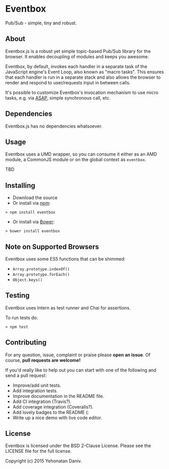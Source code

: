 Eventbox
========

Pub/Sub - simple, tiny and robust.

## About

Eventbox.js is a robust yet simple topic-based Pub/Sub library for the browser.
It enables decoupling of modules and keeps you awesome.

Eventbox, by default, invokes each handler in a separate task of the JavaScript engine's Event Loop,
also known as "macro tasks". This ensures that each handler is run in a separate stack and also
allows the browser to render and respond to user/requests input in between calls.

It's possible to customize Eventbox's invocation mechanism to use micro tasks,
e.g. via [ASAP](https://github.com/kriskowal/asap), simple synchronous call, etc.

## Dependencies

Eventbox.js has no dependencies whatsoever.


## Usage

Eventbox uses a UMD wrapper, so you can consume it either as an AMD module, a CommonJS module
or on the global context as `eventbox`.

TBD

## Installing

* Download the source
* Or install via [npm](https://www.npmjs.com/):

```
> npm install eventbox
```

* Or install via [Bower](http://bower.io/):

```
> bower install eventbox
```

## Note on Supported Browsers

Eventbox uses some ES5 functions that can be shimmed:

* `Array.prototype.indexOf()`
* `Array.prototype.forEach()`
* `Object.keys()`

## Testing

Eventbox uses Intern as test runner and Chai for assertions.

To run tests do:

```
> npm test
```

## Contributing

For any question, issue, complaint or praise please **open an issue**. Of course, **pull requests are welcome!**

If you'd really like to help out you can start with one of the following and send a pull request:

* Improve/add unit tests.
* Add integration tests.
* Improve documentation in the README file.
* Add CI integration (Travis?).
* Add coverage integration (Coveralls?).
* Add lovely badges to the README (:
* Write up a nice demo with live code editor.

## License

Eventbox is licensed under the BSD 2-Clause License. Please see the LICENSE file for the full license.

Copyright (c) 2015 Yehonatan Daniv.
